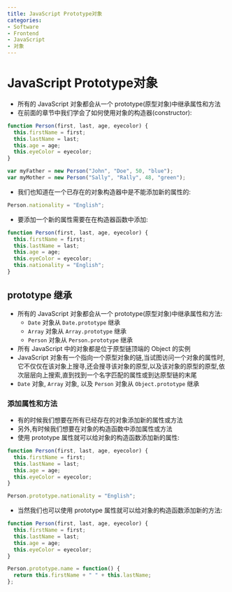 ```yaml
---
title: JavaScript Prototype对象
categories:
- Software
- Frontend
- JavaScript
- 对象
---
```

# JavaScript Prototype对象

- 所有的 JavaScript 对象都会从一个 prototype(原型对象)中继承属性和方法
- 在前面的章节中我们学会了如何使用对象的构造器(constructor):

```js
function Person(first, last, age, eyecolor) {
  this.firstName = first;
  this.lastName = last;
  this.age = age;
  this.eyeColor = eyecolor;
}

var myFather = new Person("John", "Doe", 50, "blue");
var myMother = new Person("Sally", "Rally", 48, "green");
```

- 我们也知道在一个已存在的对象构造器中是不能添加新的属性的:

```js
Person.nationality = "English";
```

- 要添加一个新的属性需要在在构造器函数中添加:

```js
function Person(first, last, age, eyecolor) {
  this.firstName = first;
  this.lastName = last;
  this.age = age;
  this.eyeColor = eyecolor;
  this.nationality = "English";
}
```

## prototype 继承

- 所有的 JavaScript 对象都会从一个 prototype(原型对象)中继承属性和方法:
    - `Date` 对象从 `Date.prototype` 继承
    - `Array` 对象从 `Array.prototype` 继承
    - `Person` 对象从 `Person.prototype` 继承
- 所有 JavaScript 中的对象都是位于原型链顶端的 Object 的实例
- JavaScript 对象有一个指向一个原型对象的链,当试图访问一个对象的属性时,它不仅仅在该对象上搜寻,还会搜寻该对象的原型,以及该对象的原型的原型,依次层层向上搜索,直到找到一个名字匹配的属性或到达原型链的末尾
- `Date` 对象, `Array` 对象, 以及 `Person` 对象从 `Object.prototype` 继承

### 添加属性和方法

- 有的时候我们想要在所有已经存在的对象添加新的属性或方法
- 另外,有时候我们想要在对象的构造函数中添加属性或方法
- 使用 prototype 属性就可以给对象的构造函数添加新的属性:

```js
function Person(first, last, age, eyecolor) {
  this.firstName = first;
  this.lastName = last;
  this.age = age;
  this.eyeColor = eyecolor;
}

Person.prototype.nationality = "English";
```

- 当然我们也可以使用 prototype 属性就可以给对象的构造函数添加新的方法:

```js
function Person(first, last, age, eyecolor) {
  this.firstName = first;
  this.lastName = last;
  this.age = age;
  this.eyeColor = eyecolor;
}

Person.prototype.name = function() {
  return this.firstName + " " + this.lastName;
};
```

